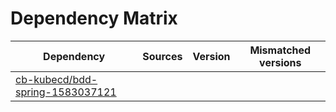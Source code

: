 # Dependency Matrix

Dependency | Sources | Version | Mismatched versions
---------- | ------- | ------- | -------------------
[cb-kubecd/bdd-spring-1583037121](https://github.com/cb-kubecd/bdd-spring-1583037121.git) |  | []() | 
